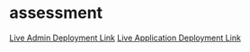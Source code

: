 # assessment

[Live Admin Deployment Link](https://assessment.divyasha-roka.repl.co/admin/)
[Live Application Deployment Link](https://assessment.divyasha-roka.repl.co/)
